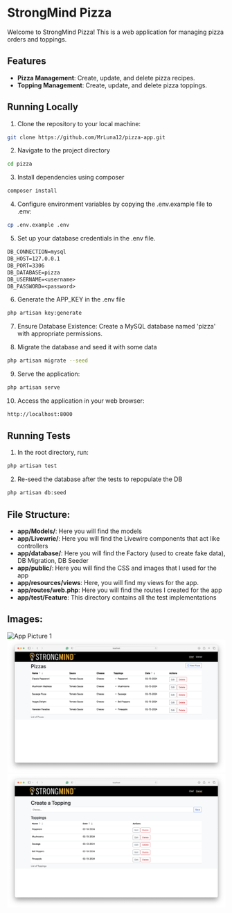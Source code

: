 # StrongMind Pizza

Welcome to StrongMind Pizza! This is a web application for managing pizza orders and toppings.

## Features

- **Pizza Management**: Create, update, and delete pizza recipes.
- **Topping Management**: Create, update, and delete pizza toppings.

## Running Locally

1. Clone the repository to your local machine:
```bash
git clone https://github.com/MrLuna12/pizza-app.git
```

2. Navigate to the project directory
```bash
cd pizza
```
3. Install dependencies using composer
```bash
composer install
```
4. Configure environment variables by copying the .env.example file to .env:
```bash
cp .env.example .env
```
5. Set up your database credentials in the .env file.
```env
DB_CONNECTION=mysql
DB_HOST=127.0.0.1
DB_PORT=3306
DB_DATABASE=pizza
DB_USERNAME=<username>
DB_PASSWORD=<password>
```
6. Generate the APP_KEY in the .env file
```bash
php artisan key:generate
```  
7. Ensure Database Existence: Create a MySQL database named 'pizza' with appropriate permissions.

8. Migrate the database and seed it with some data
```bash
php artisan migrate --seed
```
9. Serve the application:
```bash
php artisan serve
```
10. Access the application in your web browser:
```bash
http://localhost:8000
```
## Running Tests
1. In the root directory, run:
```bash
php artisan test
```
2. Re-seed the database after the tests to repopulate the DB
```bash
php artisan db:seed
```
## File Structure:
- **app/Models/**: Here you will find the models
- **app/Livewrie/**: Here you will find the Livewire components that act like controllers
- **app/database/**: Here you will find the Factory (used to create fake data), DB Migration, DB Seeder
- **app/public/**: Here you will find the CSS and images that I used for the app
- **app/resources/views**: Here, you will find my views for the app.
- **app/routes/web.php**: Here you will find the routes I created for the app
- **app/test/Feature**: This directory contains all the test implementations

## Images:
![App Picture 1](images/1-pic.png)
![App Picture 2](images/2-pic.png)
![App Picture 3](images/3-pic.png)

